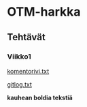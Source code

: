 # OTM-harkka

## Tehtävät

### Viikko1

[komentorivi.txt](https://github.com/roxehexor/otm-harkka/blob/master/laskarit/viikko1/komentorivi.txt)

[gitlog.txt](https://github.com/roxehexor/otm-harkka/blob/master/laskarit/viikko1/gitlog.txt)

**kauhean boldia tekstiä**
